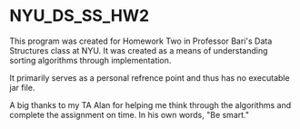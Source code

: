 # NYU_DS_SS_HW2
This program was created for Homework Two in Professor Bari's Data Structures class at NYU. It was created as a means of understanding sorting algorithms through implementation.

It primarily serves as a personal refrence point and thus has no executable jar file. 

A big thanks to my TA Alan for helping me think through the algorithms and complete the assignment on time. In his own words, "Be smart."
